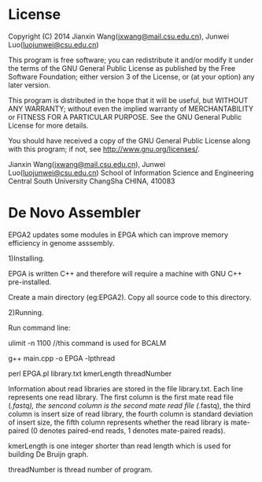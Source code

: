 License
=========

Copyright (C) 2014 Jianxin Wang(jxwang@mail.csu.edu.cn), Junwei Luo(luojunwei@csu.edu.cn)

This program is free software; you can redistribute it and/or
modify it under the terms of the GNU General Public License
as published by the Free Software Foundation; either version 3
of the License, or (at your option) any later version.

This program is distributed in the hope that it will be useful,
but WITHOUT ANY WARRANTY; without even the implied warranty of
MERCHANTABILITY or FITNESS FOR A PARTICULAR PURPOSE.  See the
GNU General Public License for more details.

You should have received a copy of the GNU General Public License
along with this program; if not, see <http://www.gnu.org/licenses/>.

Jianxin Wang(jxwang@mail.csu.edu.cn), Junwei Luo(luojunwei@csu.edu.cn)
School of Information Science and Engineering
Central South University
ChangSha
CHINA, 410083


De Novo Assembler
=================

EPGA2 updates some modules in EPGA which can improve memory efficiency in genome asssembly.

1)Installing.

EPGA is written C++ and therefore will require a machine with GNU C++ pre-installed.

Create a main directory (eg:EPGA2). Copy all source code to this directory.

2)Running.

Run command line: 

ulimit -n 1100 //this command is used for BCALM 

g++ main.cpp -o EPGA -lpthread 

perl EPGA.pl library.txt kmerLength threadNumber

Information about read libraries are stored in the file library.txt.
Each line represents one read library.
The first column is the first mate read file (*.fastq), the sencond column is the second mate read file (*.fastq), the third column is insert size of read library, the fourth column is standard deviation of insert size, the fifth column represents whether the read library is mate-paired (0 denotes paired-end reads, 1 denotes mate-paired reads).

kmerLength is one integer shorter than read length which is used for building De Bruijn graph.

threadNumber is thread number of program.

